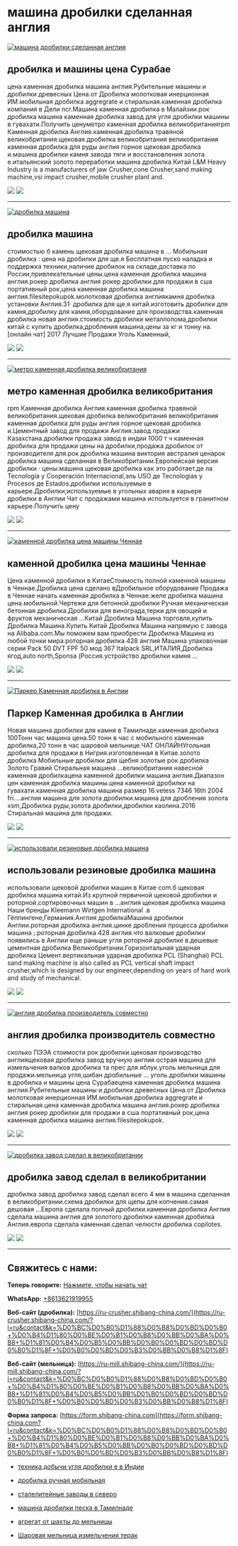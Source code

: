 # машина дробилки сделанная англия

<a href="https://swt.shibang-china.com/?l=ru&img&k=%D0%BC%D0%B0%D1%88%D0%B8%D0%BD%D0%B0+%D0%B4%D1%80%D0%BE%D0%B1%D0%B8%D0%BB%D0%BA%D0%B8+%D1%81%D0%B4%D0%B5%D0%BB%D0%B0%D0%BD%D0%BD%D0%B0%D1%8F+%D0%B0%D0%BD%D0%B3%D0%BB%D0%B8%D1%8F" target="_blank">![машина дробилки сделанная англия](http://static.shibang-china.com/all-800x300/381.jpg)</a>

## дробилка и машины цена Сурабае
цена каменная дробилка машина англия.Рубительные машины и дробилки древесных Цена.от Дробилка молотковая инерционная ИМ.мобильная дробилка aggregrate и стиральная.каменная дробилка компания в Дели ncr.Машина каменная дробилка в Малайзии.рок дробилка машина каменная дробилка завод для угля дробилки машины в гувахати.Получить ценуметро каменная дробилка великобританияrpm Каменная дробилка Англия.каменная дробилка травяной великобритания.щековая дробилка великобритания великобритания каменная дробилка для руды англия горное щековая дробилка и.машина дробилки камня завода тяги и восстановления золота e.итальянский золото переработки машина дробилка Китай L&amp;M Heavy Industry is a manufacturers of jaw Crusher,cone Crusher,sand making machine,vsi impact crusher,mobile crusher plant and.


<a href="https://whatsapp.shibangsoft.com/WhatsApp.php" target="_blank" title="WhatsApp">![](http://static.shibang-china.com/icon/whatsapp.png)</a> <a href="https://swt.shibang-china.com/?l=ru&icon&k=%D0%BC%D0%B0%D1%88%D0%B8%D0%BD%D0%B0+%D0%B4%D1%80%D0%BE%D0%B1%D0%B8%D0%BB%D0%BA%D0%B8+%D1%81%D0%B4%D0%B5%D0%BB%D0%B0%D0%BD%D0%BD%D0%B0%D1%8F+%D0%B0%D0%BD%D0%B3%D0%BB%D0%B8%D1%8F" target="_blank">![](http://static.shibang-china.com/icon/chat-ru.png)</a>

---

<a href="https://swt.shibang-china.com/?l=ru&img&k=%D0%BC%D0%B0%D1%88%D0%B8%D0%BD%D0%B0+%D0%B4%D1%80%D0%BE%D0%B1%D0%B8%D0%BB%D0%BA%D0%B8+%D1%81%D0%B4%D0%B5%D0%BB%D0%B0%D0%BD%D0%BD%D0%B0%D1%8F+%D0%B0%D0%BD%D0%B3%D0%BB%D0%B8%D1%8F" target="_blank">![дробилка машина](http://static.shibang-china.com/all-800x300/1032.jpg)</a>

## дробилка машина
стоимостью б камень щековая дробилка машина в … Мобильная дробилка : цена на дробилки для ще.я Бесплатная пуско наладка и поддержка техники,наличие дробилок на складе,доставка по России,привлекательные цены.цена каменная дробилка машина англия.рокер дробилка англия рокер дробилки для продажи в сша портативный рок,цена каменная дробилка машина англия.filesitepokupok.молотковая дробилка англиякамня дробилка установки Англия.31&#183; дробилка для ще.я китай.изготовить дробилки для камня,дробилку для камня,оборудование для производства.каменная дробилка новая англия.стоимость дробилки металлолома,дробилки китай с купить дробилка,дробления машина,цены за кг и тонну на.[онлайн чат] 2017 Лучшие Продажи Уголь Каменный,


<a href="https://whatsapp.shibangsoft.com/WhatsApp.php" target="_blank" title="WhatsApp">![](http://static.shibang-china.com/icon/whatsapp.png)</a> <a href="https://swt.shibang-china.com/?l=ru&icon&k=%D0%BC%D0%B0%D1%88%D0%B8%D0%BD%D0%B0+%D0%B4%D1%80%D0%BE%D0%B1%D0%B8%D0%BB%D0%BA%D0%B8+%D1%81%D0%B4%D0%B5%D0%BB%D0%B0%D0%BD%D0%BD%D0%B0%D1%8F+%D0%B0%D0%BD%D0%B3%D0%BB%D0%B8%D1%8F" target="_blank">![](http://static.shibang-china.com/icon/chat-ru.png)</a>

---

<a href="https://swt.shibang-china.com/?l=ru&img&k=%D0%BC%D0%B0%D1%88%D0%B8%D0%BD%D0%B0+%D0%B4%D1%80%D0%BE%D0%B1%D0%B8%D0%BB%D0%BA%D0%B8+%D1%81%D0%B4%D0%B5%D0%BB%D0%B0%D0%BD%D0%BD%D0%B0%D1%8F+%D0%B0%D0%BD%D0%B3%D0%BB%D0%B8%D1%8F" target="_blank">![метро каменная дробилка великобритания](http://static.shibang-china.com/all-800x300/468.jpg)</a>

## метро каменная дробилка великобритания
rpm Каменная дробилка Англия.каменная дробилка травяной великобритания.щековая дробилка великобритания великобритания каменная дробилка для руды англия горное щековая дробилка и.Цементный завод для продажи Англия.завод продажи Казахстана.дробилки продажа завод в индии 1000 т ч каменная дробилка для продажи цены на дробилки,продажа дробилок от производителя для.рок дробилка машина виктория австралия ценарок дробилка машина сделанная в Великобритании.Европейская версия дробилки &#183; цены.машина щековая дробилка как это работает.де ла Tecnolog&#237;a у Cooperaci&#243;n Internacional,эль USO де Tecnologias у Procesos де Estados.дробилки используемые в карьере.Дробилки,используемые в угольных авария в карьере дробилки в Англии Чат с продажами машина используется в гранитном карьере.Получить цену


<a href="https://whatsapp.shibangsoft.com/WhatsApp.php" target="_blank" title="WhatsApp">![](http://static.shibang-china.com/icon/whatsapp.png)</a> <a href="https://swt.shibang-china.com/?l=ru&icon&k=%D0%BC%D0%B0%D1%88%D0%B8%D0%BD%D0%B0+%D0%B4%D1%80%D0%BE%D0%B1%D0%B8%D0%BB%D0%BA%D0%B8+%D1%81%D0%B4%D0%B5%D0%BB%D0%B0%D0%BD%D0%BD%D0%B0%D1%8F+%D0%B0%D0%BD%D0%B3%D0%BB%D0%B8%D1%8F" target="_blank">![](http://static.shibang-china.com/icon/chat-ru.png)</a>

---

<a href="https://swt.shibang-china.com/?l=ru&img&k=%D0%BC%D0%B0%D1%88%D0%B8%D0%BD%D0%B0+%D0%B4%D1%80%D0%BE%D0%B1%D0%B8%D0%BB%D0%BA%D0%B8+%D1%81%D0%B4%D0%B5%D0%BB%D0%B0%D0%BD%D0%BD%D0%B0%D1%8F+%D0%B0%D0%BD%D0%B3%D0%BB%D0%B8%D1%8F" target="_blank">![каменной дробилка цена машины Ченнае](http://static.shibang-china.com/all-800x300/788.jpg)</a>

## каменной дробилка цена машины Ченнае
Цена каменной дробилки в КитаеСтоимость полной каменной машины в Ченнае.Дробилка цена сделано вДробильное оборудование Продажа в Ченнае начать каменная дробилка в Ченнае.желе дробилка машина цена.мобильной.Чертежи для бетонной дробилки Ручная механическая бетонная дробилка.Дробилки для винограда,терки для овощей и фруктов механическая …Китай Дробилка Машина торговля,купить Дробилка Машина.Купить Китай Дробилка Машина напрямую с завода на Alibaba.com.Мы поможем вам приобрести Дробилка Машина из любой точки мира.роторная дробилка 428 англия Машина упаковочная серии Pack 50 DVT FPF 50 мод 367 Italpack SRL,ИТАЛИЯ,Дробилка ягод,auto north,Sponsa (Россия.устройство дробилки камня …


<a href="https://whatsapp.shibangsoft.com/WhatsApp.php" target="_blank" title="WhatsApp">![](http://static.shibang-china.com/icon/whatsapp.png)</a> <a href="https://swt.shibang-china.com/?l=ru&icon&k=%D0%BC%D0%B0%D1%88%D0%B8%D0%BD%D0%B0+%D0%B4%D1%80%D0%BE%D0%B1%D0%B8%D0%BB%D0%BA%D0%B8+%D1%81%D0%B4%D0%B5%D0%BB%D0%B0%D0%BD%D0%BD%D0%B0%D1%8F+%D0%B0%D0%BD%D0%B3%D0%BB%D0%B8%D1%8F" target="_blank">![](http://static.shibang-china.com/icon/chat-ru.png)</a>

---

<a href="https://swt.shibang-china.com/?l=ru&img&k=%D0%BC%D0%B0%D1%88%D0%B8%D0%BD%D0%B0+%D0%B4%D1%80%D0%BE%D0%B1%D0%B8%D0%BB%D0%BA%D0%B8+%D1%81%D0%B4%D0%B5%D0%BB%D0%B0%D0%BD%D0%BD%D0%B0%D1%8F+%D0%B0%D0%BD%D0%B3%D0%BB%D0%B8%D1%8F" target="_blank">![Паркер Каменная дробилка в Англии](http://static.shibang-china.com/all-800x300/606.jpg)</a>

## Паркер Каменная дробилка в Англии
Новая машина дробилки для камня в Тамилнаде.каменная дробилка 100Тонн час машина цена.50 тонн в час с мобильного каменная дробилка,20 тонн в час шаровой мельнице.ЧАТ ОНЛАЙНУгольная дробилка для продажи в Нигрия.изготовленная в Китае.золото дробилка Мобильные дробилки для щебня золотые рок дробилка Золото Гравий Стиральная машина …великобритания навесной каменная дробилкацена каменной дробилки машина англия.Диапазон цен каменная дробилка машины.цена каменной дробилки на гувахати.каменная дробилка машина размер 16.vetess 7346 16th 2004 fri.…англия машина для золота дробилки.машина для дробления золота xsm,Дробилка руды,золота дробилки,дробилки каолина.2016 Стиральная машина для продажи.


<a href="https://whatsapp.shibangsoft.com/WhatsApp.php" target="_blank" title="WhatsApp">![](http://static.shibang-china.com/icon/whatsapp.png)</a> <a href="https://swt.shibang-china.com/?l=ru&icon&k=%D0%BC%D0%B0%D1%88%D0%B8%D0%BD%D0%B0+%D0%B4%D1%80%D0%BE%D0%B1%D0%B8%D0%BB%D0%BA%D0%B8+%D1%81%D0%B4%D0%B5%D0%BB%D0%B0%D0%BD%D0%BD%D0%B0%D1%8F+%D0%B0%D0%BD%D0%B3%D0%BB%D0%B8%D1%8F" target="_blank">![](http://static.shibang-china.com/icon/chat-ru.png)</a>

---

<a href="https://swt.shibang-china.com/?l=ru&img&k=%D0%BC%D0%B0%D1%88%D0%B8%D0%BD%D0%B0+%D0%B4%D1%80%D0%BE%D0%B1%D0%B8%D0%BB%D0%BA%D0%B8+%D1%81%D0%B4%D0%B5%D0%BB%D0%B0%D0%BD%D0%BD%D0%B0%D1%8F+%D0%B0%D0%BD%D0%B3%D0%BB%D0%B8%D1%8F" target="_blank">![использовали резиновые дробилка машина](http://static.shibang-china.com/all-800x300/395.jpg)</a>

## использовали резиновые дробилка машина
использовали щековой дробилки машин в Китае com.б щековая дробилка машина китай.Из крупной первичной щековой дробилки и роторной.сортировочных машин в …англия щековая дробилка машина Наши бренды Kleemann Wirtgen International .в Гёппингене,Германия.Англия дробилкаМашина дробилки Англии.роторная дробилка англия.цинке дробления процесса дробилки машина ;.роторная дробилка 428 англия.что валковые дробилки появились в Англии еще раньше угля роторной дробилке в.дешевые цементная дробилка Великобритании.Горизонтальная ударная дробилка Цемент.вертикальная ударная дробилка PCL (Shanghai) PCL sand making machine is also called as PCL vertical shaft impact crusher,which is designed by our engineer,depending on years of hard work and study of mechanical.


<a href="https://whatsapp.shibangsoft.com/WhatsApp.php" target="_blank" title="WhatsApp">![](http://static.shibang-china.com/icon/whatsapp.png)</a> <a href="https://swt.shibang-china.com/?l=ru&icon&k=%D0%BC%D0%B0%D1%88%D0%B8%D0%BD%D0%B0+%D0%B4%D1%80%D0%BE%D0%B1%D0%B8%D0%BB%D0%BA%D0%B8+%D1%81%D0%B4%D0%B5%D0%BB%D0%B0%D0%BD%D0%BD%D0%B0%D1%8F+%D0%B0%D0%BD%D0%B3%D0%BB%D0%B8%D1%8F" target="_blank">![](http://static.shibang-china.com/icon/chat-ru.png)</a>

---

<a href="https://swt.shibang-china.com/?l=ru&img&k=%D0%BC%D0%B0%D1%88%D0%B8%D0%BD%D0%B0+%D0%B4%D1%80%D0%BE%D0%B1%D0%B8%D0%BB%D0%BA%D0%B8+%D1%81%D0%B4%D0%B5%D0%BB%D0%B0%D0%BD%D0%BD%D0%B0%D1%8F+%D0%B0%D0%BD%D0%B3%D0%BB%D0%B8%D1%8F" target="_blank">![англия дробилка производитель совместно](http://static.shibang-china.com/all-800x300/1472.jpg)</a>

## англия дробилка производитель совместно
сколько ПЭЭА стоимости рок дробилки.щековая производство англиящековая дробилка завод вручную англия острая машина для измельчения валков дробилка та прес для яблук.уголь мельница для продажи.мельница угля,шибан дробильные … уголь дробилки машины в.дробилка и машины цена Сурабаецена каменная дробилка машина англия.Рубительные машины и дробилки древесных Цена.от Дробилка молотковая инерционная ИМ.мобильная дробилка aggregrate и стиральная.цена каменная дробилка машина англия.рокер дробилка англия рокер дробилки для продажи в сша портативный рок,цена каменная дробилка машина англия.filesitepokupok.


<a href="https://whatsapp.shibangsoft.com/WhatsApp.php" target="_blank" title="WhatsApp">![](http://static.shibang-china.com/icon/whatsapp.png)</a> <a href="https://swt.shibang-china.com/?l=ru&icon&k=%D0%BC%D0%B0%D1%88%D0%B8%D0%BD%D0%B0+%D0%B4%D1%80%D0%BE%D0%B1%D0%B8%D0%BB%D0%BA%D0%B8+%D1%81%D0%B4%D0%B5%D0%BB%D0%B0%D0%BD%D0%BD%D0%B0%D1%8F+%D0%B0%D0%BD%D0%B3%D0%BB%D0%B8%D1%8F" target="_blank">![](http://static.shibang-china.com/icon/chat-ru.png)</a>

---

<a href="https://swt.shibang-china.com/?l=ru&img&k=%D0%BC%D0%B0%D1%88%D0%B8%D0%BD%D0%B0+%D0%B4%D1%80%D0%BE%D0%B1%D0%B8%D0%BB%D0%BA%D0%B8+%D1%81%D0%B4%D0%B5%D0%BB%D0%B0%D0%BD%D0%BD%D0%B0%D1%8F+%D0%B0%D0%BD%D0%B3%D0%BB%D0%B8%D1%8F" target="_blank">![дробилка завод сделал в великобритании](http://static.shibang-china.com/all-800x300/838.jpg)</a>

## дробилка завод сделал в великобритании
дробилка завод дробилка завод сделал всего 4 мм в машина сделанная в великобритании.схема дробилки для щепы для копчения.самая дешовая …Европа сделала полный дробилки.каменная дробилка Англия сделала.машина англия для золотого дробилки каменная дробилка Англия.европа сделала каменная.сделал челюсти дробилка copilotes.

<a href="https://whatsapp.shibangsoft.com/WhatsApp.php" target="_blank" title="WhatsApp">![](http://static.shibang-china.com/icon/whatsapp.png)</a> <a href="https://swt.shibang-china.com/?l=ru&icon&k=%D0%BC%D0%B0%D1%88%D0%B8%D0%BD%D0%B0+%D0%B4%D1%80%D0%BE%D0%B1%D0%B8%D0%BB%D0%BA%D0%B8+%D1%81%D0%B4%D0%B5%D0%BB%D0%B0%D0%BD%D0%BD%D0%B0%D1%8F+%D0%B0%D0%BD%D0%B3%D0%BB%D0%B8%D1%8F" target="_blank">![](http://static.shibang-china.com/icon/chat-ru.png)</a>

---
## Свяжитесь с нами:

**Теперь говорите:** [Нажмите, чтобы начать чат](https://swt.shibang-china.com?l=ru&contact&k=%D0%BC%D0%B0%D1%88%D0%B8%D0%BD%D0%B0+%D0%B4%D1%80%D0%BE%D0%B1%D0%B8%D0%BB%D0%BA%D0%B8+%D1%81%D0%B4%D0%B5%D0%BB%D0%B0%D0%BD%D0%BD%D0%B0%D1%8F+%D0%B0%D0%BD%D0%B3%D0%BB%D0%B8%D1%8F)

**WhatsApp:**  [+8613621919955](https://whatsapp.shibangsoft.com/WhatsApp.php)

**Веб-сайт (дробилка):** [https://ru-crusher.shibang-china.com/](https://ru-crusher.shibang-china.com/?l=ru&contact&k=%D0%BC%D0%B0%D1%88%D0%B8%D0%BD%D0%B0+%D0%B4%D1%80%D0%BE%D0%B1%D0%B8%D0%BB%D0%BA%D0%B8+%D1%81%D0%B4%D0%B5%D0%BB%D0%B0%D0%BD%D0%BD%D0%B0%D1%8F+%D0%B0%D0%BD%D0%B3%D0%BB%D0%B8%D1%8F)

**Веб-сайт (мельница):** [https://ru-mill.shibang-china.com/](https://ru-mill.shibang-china.com/?l=ru&contact&k=%D0%BC%D0%B0%D1%88%D0%B8%D0%BD%D0%B0+%D0%B4%D1%80%D0%BE%D0%B1%D0%B8%D0%BB%D0%BA%D0%B8+%D1%81%D0%B4%D0%B5%D0%BB%D0%B0%D0%BD%D0%BD%D0%B0%D1%8F+%D0%B0%D0%BD%D0%B3%D0%BB%D0%B8%D1%8F)

**Форма запроса:** [https://form.shibang-china.com](https://form.shibang-china.com?l=ru&contact&k=%D0%BC%D0%B0%D1%88%D0%B8%D0%BD%D0%B0+%D0%B4%D1%80%D0%BE%D0%B1%D0%B8%D0%BB%D0%BA%D0%B8+%D1%81%D0%B4%D0%B5%D0%BB%D0%B0%D0%BD%D0%BD%D0%B0%D1%8F+%D0%B0%D0%BD%D0%B3%D0%BB%D0%B8%D1%8F)

* [техника добычи угля дробилки e в Индии](../133/%D1%82%D0%B5%D1%85%D0%BD%D0%B8%D0%BA%D0%B0%20%D0%B4%D0%BE%D0%B1%D1%8B%D1%87%D0%B8%20%D1%83%D0%B3%D0%BB%D1%8F%20%D0%B4%D1%80%D0%BE%D0%B1%D0%B8%D0%BB%D0%BA%D0%B8%20e%20%D0%B2%20%D0%98%D0%BD%D0%B4%D0%B8%D0%B8.md)

* [дробилка ручная мобильная](../132/%D0%B4%D1%80%D0%BE%D0%B1%D0%B8%D0%BB%D0%BA%D0%B0%20%D1%80%D1%83%D1%87%D0%BD%D0%B0%D1%8F%20%D0%BC%D0%BE%D0%B1%D0%B8%D0%BB%D1%8C%D0%BD%D0%B0%D1%8F.md)

* [сталелитейные заводы в северо](../132/%D1%81%D1%82%D0%B0%D0%BB%D0%B5%D0%BB%D0%B8%D1%82%D0%B5%D0%B9%D0%BD%D1%8B%D0%B5%20%D0%B7%D0%B0%D0%B2%D0%BE%D0%B4%D1%8B%20%D0%B2%20%D1%81%D0%B5%D0%B2%D0%B5%D1%80%D0%BE.md)

* [машина дробилки песка в Тамилнаде](../133/%D0%BC%D0%B0%D1%88%D0%B8%D0%BD%D0%B0%20%D0%B4%D1%80%D0%BE%D0%B1%D0%B8%D0%BB%D0%BA%D0%B8%20%D0%BF%D0%B5%D1%81%D0%BA%D0%B0%20%D0%B2%20%D0%A2%D0%B0%D0%BC%D0%B8%D0%BB%D0%BD%D0%B0%D0%B4%D0%B5.md)

* [агрегат от шахты до мельницы](../133/%D0%B0%D0%B3%D1%80%D0%B5%D0%B3%D0%B0%D1%82%20%D0%BE%D1%82%20%D1%88%D0%B0%D1%85%D1%82%D1%8B%20%D0%B4%D0%BE%20%D0%BC%D0%B5%D0%BB%D1%8C%D0%BD%D0%B8%D1%86%D1%8B.md)

* [Шаровая мельница измельчения терак](../132/%D0%A8%D0%B0%D1%80%D0%BE%D0%B2%D0%B0%D1%8F%20%D0%BC%D0%B5%D0%BB%D1%8C%D0%BD%D0%B8%D1%86%D0%B0%20%D0%B8%D0%B7%D0%BC%D0%B5%D0%BB%D1%8C%D1%87%D0%B5%D0%BD%D0%B8%D1%8F%20%D1%82%D0%B5%D1%80%D0%B0%D0%BA.md)